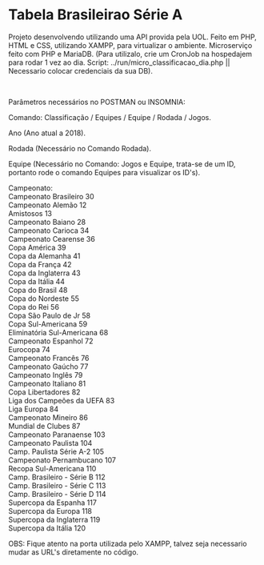 # Tabela Brasileirao Série A

Projeto desenvolvendo utilizando uma API provida pela UOL.
Feito em PHP, HTML e CSS, utilizando XAMPP, para virtualizar o ambiente.
Microserviço feito com PHP e MariaDB. (Para utilizalo, crie um CronJob na hospedajem para rodar 1 vez ao dia.
Script: ../run/micro_classificacao_dia.php || Necessario colocar credenciais da sua DB).

<br>

Parâmetros necessários no POSTMAN ou INSOMNIA:

Comando: Classificação / Equipes / Equipe / Rodada / Jogos.

Ano (Ano atual a 2018).

Rodada (Necessário no Comando Rodada).

Equipe (Necessário no Comando: Jogos e Equipe, trata-se de um ID, portanto rode o comando Equipes para visualizar os ID's).

Campeonato: <br>
    Campeonato Brasileiro      30 <br>
    Campeonato Alemão          12 <br>
    Amistosos                  13 <br>
    Campeonato Baiano          28 <br>
    Campeonato Carioca         34 <br>
    Campeonato Cearense        36 <br>
    Copa América               39 <br>
    Copa da Alemanha           41 <br>
    Copa da França             42 <br>
    Copa da Inglaterra         43 <br>
    Copa da Itália             44 <br>
    Copa do Brasil             48 <br>
    Copa do Nordeste           55 <br>
    Copa do Rei                56 <br>
    Copa São Paulo de Jr       58 <br>
    Copa Sul-Americana         59 <br>
    Eliminatória Sul-Americana 68 <br>
    Campeonato Espanhol        72 <br>
    Eurocopa                   74 <br>
    Campeonato Francês         76 <br>
    Campeonato Gaúcho          77 <br>
    Campeonato Inglês          79 <br>
    Campeonato Italiano        81 <br>
    Copa Libertadores          82 <br>
    Liga dos Campeões da UEFA  83 <br>
    Liga Europa                84 <br>
    Campeonato Mineiro         86 <br>
    Mundial de Clubes          87 <br>
    Campeonato Paranaense      103 <br>
    Campeonato Paulista        104 <br>
    Camp. Paulista Série A-2   105 <br>
    Campeonato Pernambucano    107 <br>
    Recopa Sul-Americana       110 <br>
    Camp. Brasileiro - Série B 112 <br>
    Camp. Brasileiro - Série C 113 <br>
    Camp. Brasileiro - Série D 114 <br>
    Supercopa da Espanha       117 <br>
    Supercopa da Europa        118 <br>
    Supercopa da Inglaterra    119 <br>
    Supercopa da Itália        120 <br>

OBS: Fique atento na porta utilizada pelo XAMPP, talvez seja necessario mudar as URL's diretamente no código.
